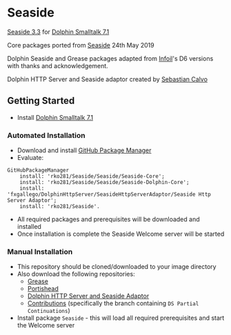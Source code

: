 # Seaside
[Seaside 3.3](https://github.com/SeasideSt) for [Dolphin Smalltalk 7.1](https://github.com/dolphinsmalltalk/Dolphin)

Core packages ported from [Seaside](https://github.com/SeasideSt/Seaside) 24th May 2019

Dolphin Seaside and Grease packages adapted from [Infoil](http://www.infoil.com.ar/seaside)'s D6 versions with thanks and acknowledgement.

Dolphin HTTP Server and Seaside adaptor created by [Sebastian Calvo](https://github.com/fxgallego)


## Getting Started
* Install [Dolphin Smalltalk 7.1](https://github.com/dolphinsmalltalk/Dolphin)

### Automated Installation
* Download and install [GitHub Package Manager](https://github.com/rko281/GitHub)
* Evaluate:
```
GitHubPackageManager
    install: 'rko281/Seaside/Seaside/Seaside-Core';
    install: 'rko281/Seaside/Seaside/Seaside-Dolphin-Core';
    install: 'fxgallego/DolphinHttpServer/SeasideHttpServerAdaptor/Seaside Http Server Adaptor';
    install: 'rko281/Seaside'.
```
* All required packages and prerequisites will be downloaded and installed
* Once installation is complete the Seaside Welcome server will be started


### Manual Installation
* This repository should be cloned/downloaded to your image directory
* Also download the following repositories:
   * [Grease](https://github.com/rko281/Grease)
   * [Portishead](https://github.com/rko281/Portishead)
   * [Dolphin HTTP Server and Seaside Adaptor](https://github.com/fxgallego/DolphinHttpServer)
   * [Contributions](https://github.com/dolphinsmalltalk/Contributions) (specifically the branch containing `DS Partial Continuations`)
* Install package `Seaside` - this will load all required prerequisites and start the Welcome server
